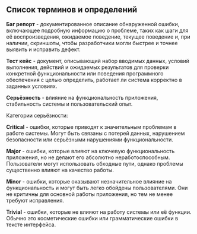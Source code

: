 ## Cписок терминов и определений

**Баг репорт** - документированное описание обнаруженной ошибки, включающее подробную информацию о проблеме, таких как шаги для её воспроизведения, ожидаемое поведение, текущее поведение и, при наличии, скриншоты, чтобы разработчики могли быстрее и точнее выявить и исправить дефект.

**Тест кейс** - документ, описывающий набор вводимых данных, условий выполнения, действий и ожидаемых результатов для проверки конкретной функциональности или поведения программного обеспечения с целью определить, работает ли система корректно в заданных условиях.

**Серьёзность** - влияние на функциональность приложения, стабильность системы и пользовательский опыт.

Категории серьёзности:

**Critical** - ошибки, которые приводят к значительным проблемам в работе системы. Могут быть связаны с потерей данных, нарушением безопасности или серьёзными нарушениями функциональности.

**Major** - ошибки, которые влияют на ключевую функциональность приложения, но не делают его абсолютно неработоспособным. Пользователи могут использовать обходные пути, однако проблемы существенно влияют на качество работы.

**Minor** - ошибки, которые оказывают незначительное влияние на функциональность и могут быть легко обойдены пользователями. Они не критичны для основной работы приложения, но тем не менее требуют исправления.

**Trivial** - ошибки, которые не влияют на работу системы или её функции. Обычно это косметические ошибки или грамматические ошибки в тексте интерфейса.